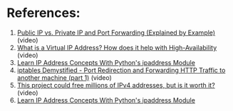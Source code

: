 
# References:

1. [Public IP vs. Private IP and Port Forwarding (Explained by Example)](https://www.youtube.com/watch?v=92b-jjBURkw&list=PLQnljOFTspQUBSgBXilKhRMJ1ACqr7pTr&index=8) (video)
2. [What is a Virtual IP Address? How does it help with High-Availability](https://www.youtube.com/watch?v=bXQ0HvsWI60&list=PLQnljOFTspQUBSgBXilKhRMJ1ACqr7pTr&index=34) (video)
3. [Learn IP Address Concepts With Python's ipaddress Module](https://realpython.com/python-ipaddress-module/)
4. [iptables Demystified - Port Redirection and Forwarding HTTP Traffic to another machine (part 1)](https://www.youtube.com/watch?v=NAdJojxENEU&list=PLQnljOFTspQUBSgBXilKhRMJ1ACqr7pTr&index=38) (video)
5. [This project could free millions of IPv4 addresses, but is it worth it?](https://www.youtube.com/watch?v=bYi9EUQ_e8Y&list=PLQnljOFTspQUBSgBXilKhRMJ1ACqr7pTr&index=51) (video)
6. [Learn IP Address Concepts With Python's ipaddress Module](https://realpython.com/python-ipaddress-module/)